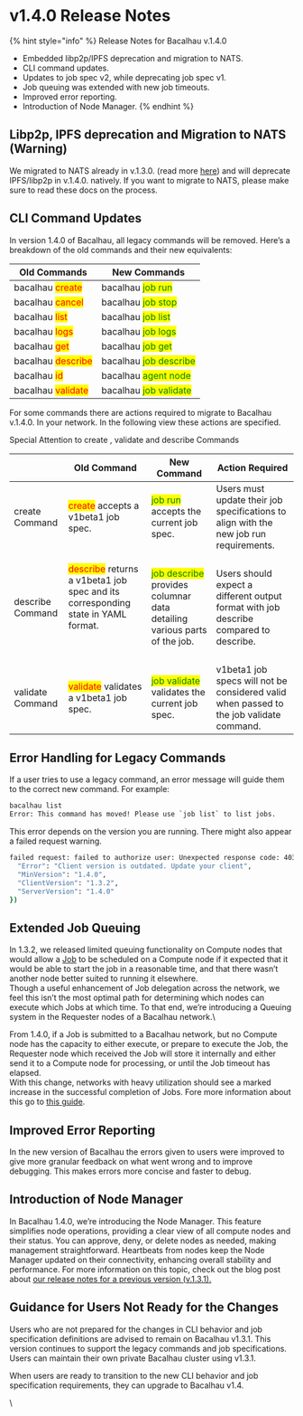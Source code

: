 # v1.4.0 Release Notes

{% hint style="info" %}
Release Notes for Bacalhau v.1.4.0

* Embedded libp2p/IPFS deprecation and migration to NATS.
* CLI command updates.&#x20;
* Updates to job spec v2, while deprecating job spec v1.
* Job queuing was extended with new job timeouts.
* Improved error reporting.&#x20;
* Introduction of Node Manager.
{% endhint %}

## Libp2p, IPFS deprecation and Migration to NATS (Warning)

We migrated to NATS already in v.1.3.0. (read more [here](https://blog.bacalhau.org/i/142946625/nats-based-networking)) and will deprecate IPFS/libp2p in v.1.4.0. natively. If you want to migrate to NATS, please make sure to read these docs on the process.

## CLI Command Updates

In version 1.4.0 of Bacalhau, all legacy commands will be removed. Here’s a breakdown of the old commands and their new equivalents:

| Old Commands                                      | New Commands                                            |
| ------------------------------------------------- | ------------------------------------------------------- |
| bacalhau <mark style="color:red;">create</mark>   | bacalhau <mark style="color:green;">job run</mark>      |
| bacalhau <mark style="color:red;">cancel</mark>   | bacalhau <mark style="color:green;">job stop</mark>     |
| bacalhau <mark style="color:red;">list</mark>     | bacalhau <mark style="color:green;">job list</mark>     |
| bacalhau <mark style="color:red;">logs</mark>     | bacalhau <mark style="color:green;">job logs</mark>     |
| bacalhau <mark style="color:red;">get</mark>      | bacalhau <mark style="color:green;">job get</mark>      |
| bacalhau <mark style="color:red;">describe</mark> | bacalhau <mark style="color:green;">job describe</mark> |
| bacalhau <mark style="color:red;">id</mark>       | bacalhau <mark style="color:green;">agent node</mark>   |
| bacalhau <mark style="color:red;">validate</mark> | bacalhau <mark style="color:green;">job validate</mark> |

For some commands there are actions required to migrate to Bacalhau v.1.4.0. In your network. In the following view these actions are specified.

Special Attention to create , validate and describe Commands

|                  | Old Command                                                                                                                       | New Command                                                                                               | Action Required                                                                         |
| ---------------- | --------------------------------------------------------------------------------------------------------------------------------- | --------------------------------------------------------------------------------------------------------- | --------------------------------------------------------------------------------------- |
| create Command   | <mark style="color:red;">create</mark> accepts a v1beta1 job spec.                                                                | <mark style="color:green;">job run</mark> accepts the current job spec.                                   | Users must update their job specifications to align with the new job run requirements.  |
| describe Command | <p><mark style="color:red;">describe</mark> returns a v1beta1 job spec and its corresponding state in YAML format.</p><p><br></p> | <mark style="color:green;">job describe</mark> provides columnar data detailing various parts of the job. | Users should expect a different output format with job describe compared to describe.   |
| validate Command | <mark style="color:red;">validate</mark> validates a v1beta1 job spec.                                                            | <mark style="color:green;">job validate</mark> validates the current job spec.                            | v1beta1 job specs will not be considered valid when passed to the job validate command. |

## Error Handling for Legacy Commands

If a user tries to use a legacy command, an error message will guide them to the correct new command. For example:

```bash
bacalhau list
Error: This command has moved! Please use `job list` to list jobs.
```

This error depends on the version you are running. There might also appear a failed request warning.

```bash
failed request: failed to authorize user: Unexpected response code: 403 ({
  "Error": "Client version is outdated. Update your client",
  "MinVersion": "1.4.0",
  "ClientVersion": "1.3.2",
  "ServerVersion": "1.4.0"
})
```

## Extended Job Queuing

In 1.3.2, we released limited queuing functionality on Compute nodes that would allow a [Job](https://docs.bacalhau.org/getting-started/architecture#chapter-2-job-cycle) to be scheduled on a Compute node if it expected that it would be able to start the job in a reasonable time, and that there wasn’t another node better suited to running it elsewhere.\
Though a useful enhancement of Job delegation across the network, we feel this isn’t the most optimal path for determining which nodes can execute which Jobs at which time. To that end, we’re introducing a Queuing system in the Requester nodes of a Bacalhau network.\


From 1.4.0, if a Job is submitted to a Bacalhau network, but no Compute node has the capacity to either execute, or prepare to execute the Job, the Requester node which received the Job will store it internally and either send it to a Compute node for processing, or until the Job timeout has elapsed.\
With this change, networks with heavy utilization should see a marked increase in the successful completion of Jobs. Fore more information about this go to [this guide](https://docs.bacalhau.org/setting-up/jobs/job-queuing).

## Improved Error Reporting

In the new version of Bacalhau the errors given to users were improved to give more granular feedback on what went wrong and to improve debugging. This makes errors more concise and faster to debug.

## Introduction of Node Manager

In Bacalhau 1.4.0, we’re introducing the Node Manager. This feature simplifies node operations, providing a clear view of all compute nodes and their status. You can approve, deny, or delete nodes as needed, making management straightforward. Heartbeats from nodes keep the Node Manager updated on their connectivity, enhancing overall stability and performance. For more information on this topic, check out the blog post about [our release notes for a previous version (v.1.3.1).](https://blog.bacalhau.org/p/introducing-bacalhau-131)

## Guidance for Users Not Ready for the Changes

Users who are not prepared for the changes in CLI behavior and job specification definitions are advised to remain on Bacalhau v1.3.1. This version continues to support the legacy commands and job specifications. Users can maintain their own private Bacalhau cluster using v1.3.1.

When users are ready to transition to the new CLI behavior and job specification requirements, they can upgrade to Bacalhau v1.4.

\
